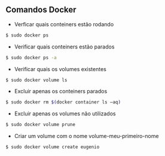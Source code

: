 ## Comandos Docker

* Verficar quais conteiners estão rodando

```bash
$ sudo docker ps
```

* Verificar quais conteiners estão parados

```bash
$ sudo docker ps -a
```

* Verificar quais os volumes existentes

```bash
$ sudo docker volume ls
```

* Excluir apenas os conteiners parados

```bash
$ sudo docker rm $(docker container ls –aq)
```

* Excluir apenas os volumes não utilizados

```bash
$ sudo docker volume prune
```

* Criar um volume com o nome volume-meu-primeiro-nome

```bash
$ sudo docker volume create eugenio
```